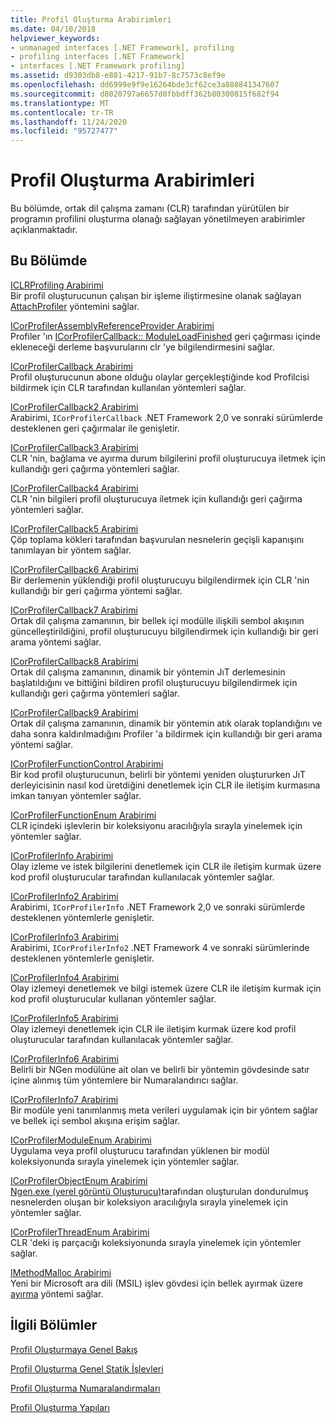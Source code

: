 ```yaml
---
title: Profil Oluşturma Arabirimleri
ms.date: 04/10/2018
helpviewer_keywords:
- unmanaged interfaces [.NET Framework], profiling
- profiling interfaces [.NET Framework]
- interfaces [.NET Framework profiling]
ms.assetid: d9303db8-e881-4217-91b7-8c7573c8ef9e
ms.openlocfilehash: dd6999e9f9e16264bde3cf62ce3a888841347607
ms.sourcegitcommit: d8020797a6657d0fbbdff362b80300815f682f94
ms.translationtype: MT
ms.contentlocale: tr-TR
ms.lasthandoff: 11/24/2020
ms.locfileid: "95727477"
---
```

# <a name="profiling-interfaces"></a>Profil Oluşturma Arabirimleri

Bu bölümde, ortak dil çalışma zamanı (CLR) tarafından yürütülen bir programın profilini oluşturma olanağı sağlayan yönetilmeyen arabirimler açıklanmaktadır.  
  
## <a name="in-this-section"></a>Bu Bölümde  

 [ICLRProfiling Arabirimi](iclrprofiling-interface.md)  
 Bir profil oluşturucunun çalışan bir işleme iliştirmesine olanak sağlayan [AttachProfiler](iclrprofiling-attachprofiler-method.md) yöntemini sağlar.  
  
 [ICorProfilerAssemblyReferenceProvider Arabirimi](icorprofilerassemblyreferenceprovider-interface.md)  
 Profiler 'ın [ICorProfilerCallback:: ModuleLoadFinished](icorprofilercallback-moduleloadfinished-method.md) geri çağırması içinde ekleneceği derleme başvurularını clr 'ye bilgilendirmesini sağlar.  
  
 [ICorProfilerCallback Arabirimi](icorprofilercallback-interface.md)  
 Profil oluşturucunun abone olduğu olaylar gerçekleştiğinde kod Profilcisi bildirmek için CLR tarafından kullanılan yöntemleri sağlar.  
  
 [ICorProfilerCallback2 Arabirimi](icorprofilercallback2-interface.md)  
 Arabirimi, `ICorProfilerCallback` .NET Framework 2,0 ve sonraki sürümlerde desteklenen geri çağırmalar ile genişletir.  
  
 [ICorProfilerCallback3 Arabirimi](icorprofilercallback3-interface.md)  
 CLR 'nin, bağlama ve ayırma durum bilgilerini profil oluşturucuya iletmek için kullandığı geri çağırma yöntemleri sağlar.  
  
 [ICorProfilerCallback4 Arabirimi](icorprofilercallback4-interface.md)  
 CLR 'nin bilgileri profil oluşturucuya iletmek için kullandığı geri çağırma yöntemleri sağlar.  
  
 [ICorProfilerCallback5 Arabirimi](icorprofilercallback5-interface.md)  
 Çöp toplama kökleri tarafından başvurulan nesnelerin geçişli kapanışını tanımlayan bir yöntem sağlar.  
  
 [ICorProfilerCallback6 Arabirimi](icorprofilercallback6-interface.md)  
 Bir derlemenin yüklendiği profil oluşturucuyu bilgilendirmek için CLR 'nin kullandığı bir geri çağırma yöntemi sağlar.  
  
 [ICorProfilerCallback7 Arabirimi](icorprofilercallback7-interface.md)  
 Ortak dil çalışma zamanının, bir bellek içi modülle ilişkili sembol akışının güncelleştirildiğini, profil oluşturucuyu bilgilendirmek için kullandığı bir geri arama yöntemi sağlar.  

[ICorProfilerCallback8 Arabirimi](icorprofilercallback8-interface.md)  
Ortak dil çalışma zamanının, dinamik bir yöntemin JıT derlemesinin başlatıldığını ve bittiğini bildiren profil oluşturucuyu bilgilendirmek için kullandığı geri çağırma yöntemleri sağlar.

[ICorProfilerCallback9 Arabirimi](icorprofilercallback9-interface.md)  
Ortak dil çalışma zamanının, dinamik bir yöntemin atık olarak toplandığını ve daha sonra kaldırılmadığını Profiler 'a bildirmek için kullandığı bir geri arama yöntemi sağlar.

 [ICorProfilerFunctionControl Arabirimi](icorprofilerfunctioncontrol-interface.md)  
 Bir kod profil oluşturucunun, belirli bir yöntemi yeniden oluştururken JıT derleyicisinin nasıl kod üretdiğini denetlemek için CLR ile iletişim kurmasına imkan tanıyan yöntemler sağlar.  
  
 [ICorProfilerFunctionEnum Arabirimi](icorprofilerfunctionenum-interface.md)  
 CLR içindeki işlevlerin bir koleksiyonu aracılığıyla sırayla yinelemek için yöntemler sağlar.  
  
 [ICorProfilerInfo Arabirimi](icorprofilerinfo-interface.md)  
 Olay izleme ve istek bilgilerini denetlemek için CLR ile iletişim kurmak üzere kod profil oluşturucular tarafından kullanılacak yöntemler sağlar.  
  
 [ICorProfilerInfo2 Arabirimi](icorprofilerinfo2-interface.md)  
 Arabirimi, `ICorProfilerInfo` .NET Framework 2,0 ve sonraki sürümlerde desteklenen yöntemlerle genişletir.  
  
 [ICorProfilerInfo3 Arabirimi](icorprofilerinfo3-interface.md)  
 Arabirimi, `ICorProfilerInfo2` .NET Framework 4 ve sonraki sürümlerinde desteklenen yöntemlerle genişletir.  
  
 [ICorProfilerInfo4 Arabirimi](icorprofilerinfo4-interface.md)  
 Olay izlemeyi denetlemek ve bilgi istemek üzere CLR ile iletişim kurmak için kod profil oluşturucular kullanan yöntemler sağlar.  
  
 [ICorProfilerInfo5 Arabirimi](icorprofilerinfo5-interface.md)  
 Olay izlemeyi denetlemek için CLR ile iletişim kurmak üzere kod profil oluşturucular tarafından kullanılacak yöntemler sağlar.  
  
 [ICorProfilerInfo6 Arabirimi](icorprofilerinfo6-interface.md)  
 Belirli bir NGen modülüne ait olan ve belirli bir yöntemin gövdesinde satır içine alınmış tüm yöntemlere bir Numaralandırıcı sağlar.  
  
 [ICorProfilerInfo7 Arabirimi](icorprofilerinfo7-interface.md)  
 Bir modüle yeni tanımlanmış meta verileri uygulamak için bir yöntem sağlar ve bellek içi sembol akışına erişim sağlar.  
  
 [ICorProfilerModuleEnum Arabirimi](icorprofilermoduleenum-interface.md)  
 Uygulama veya profil oluşturucu tarafından yüklenen bir modül koleksiyonunda sırayla yinelemek için yöntemler sağlar.  
  
 [ICorProfilerObjectEnum Arabirimi](icorprofilerobjectenum-interface.md)  
 [Ngen.exe (yerel görüntü Oluşturucu)](../../tools/ngen-exe-native-image-generator.md)tarafından oluşturulan dondurulmuş nesnelerden oluşan bir koleksiyon aracılığıyla sırayla yinelemek için yöntemler sağlar.  
  
 [ICorProfilerThreadEnum Arabirimi](icorprofilerthreadenum-interface.md)  
 CLR 'deki iş parçacığı koleksiyonunda sırayla yinelemek için yöntemler sağlar.  
  
 [IMethodMalloc Arabirimi](imethodmalloc-interface.md)  
 Yeni bir Microsoft ara dili (MSIL) işlev gövdesi için bellek ayırmak üzere [ayırma](imethodmalloc-alloc-method.md) yöntemi sağlar.  
  
## <a name="related-sections"></a>İlgili Bölümler  

 [Profil Oluşturmaya Genel Bakış](profiling-overview.md)  
  
 [Profil Oluşturma Genel Statik İşlevleri](profiling-global-static-functions.md)  
  
 [Profil Oluşturma Numaralandırmaları](profiling-enumerations.md)  
  
 [Profil Oluşturma Yapıları](profiling-structures.md)
